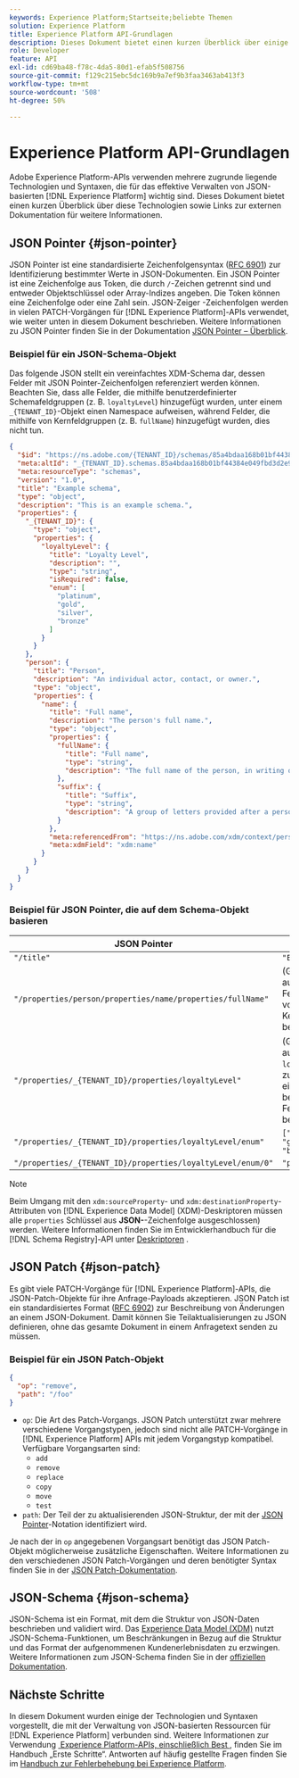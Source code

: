 ```yaml
---
keywords: Experience Platform;Startseite;beliebte Themen
solution: Experience Platform
title: Experience Platform API-Grundlagen
description: Dieses Dokument bietet einen kurzen Überblick über einige zugrunde liegende Technologien und Syntaxen, die mit Experience Platform-APIs verbunden sind.
role: Developer
feature: API
exl-id: cd69ba48-f78c-4da5-80d1-efab5f508756
source-git-commit: f129c215ebc5dc169b9a7ef9b3faa3463ab413f3
workflow-type: tm+mt
source-wordcount: '508'
ht-degree: 50%

---
```


# Experience Platform API-Grundlagen

Adobe Experience Platform-APIs verwenden mehrere zugrunde liegende Technologien und Syntaxen, die für das effektive Verwalten von JSON-basierten [!DNL Experience Platform] wichtig sind. Dieses Dokument bietet einen kurzen Überblick über diese Technologien sowie Links zur externen Dokumentation für weitere Informationen.

## JSON Pointer {#json-pointer}

JSON Pointer ist eine standardisierte Zeichenfolgensyntax ([RFC 6901](https://tools.ietf.org/html/rfc6901)) zur Identifizierung bestimmter Werte in JSON-Dokumenten. Ein JSON Pointer ist eine Zeichenfolge aus Token, die durch `/`-Zeichen getrennt sind und entweder Objektschlüssel oder Array-Indizes angeben. Die Token können eine Zeichenfolge oder eine Zahl sein. JSON-Zeiger -Zeichenfolgen werden in vielen PATCH-Vorgängen für [!DNL Experience Platform]-APIs verwendet, wie weiter unten in diesem Dokument beschrieben. Weitere Informationen zu JSON Pointer finden Sie in der Dokumentation [JSON Pointer – Überblick](https://rapidjson.org/md_doc_pointer.html).

### Beispiel für ein JSON-Schema-Objekt

Das folgende JSON stellt ein vereinfachtes XDM-Schema dar, dessen Felder mit JSON Pointer-Zeichenfolgen referenziert werden können. Beachten Sie, dass alle Felder, die mithilfe benutzerdefinierter Schemafeldgruppen (z. B. `loyaltyLevel`) hinzugefügt wurden, unter einem `_{TENANT_ID}`-Objekt einen Namespace aufweisen, während Felder, die mithilfe von Kernfeldgruppen (z. B. `fullName`) hinzugefügt wurden, dies nicht tun.

```json
{
  "$id": "https://ns.adobe.com/{TENANT_ID}/schemas/85a4bdaa168b01bf44384e049fbd3d2e9b2ffaca440d35b9",
  "meta:altId": "_{TENANT_ID}.schemas.85a4bdaa168b01bf44384e049fbd3d2e9b2ffaca440d35b9",
  "meta:resourceType": "schemas",
  "version": "1.0",
  "title": "Example schema",
  "type": "object",
  "description": "This is an example schema.",
  "properties": {
    "_{TENANT_ID}": {
      "type": "object",
      "properties": {
        "loyaltyLevel": {
          "title": "Loyalty Level",
          "description": "",
          "type": "string",
          "isRequired": false,
          "enum": [
            "platinum",
            "gold",
            "silver",
            "bronze"
          ]
        }
      }
    },
    "person": {
      "title": "Person",
      "description": "An individual actor, contact, or owner.",
      "type": "object",
      "properties": {
        "name": {
          "title": "Full name",
          "description": "The person's full name.",
          "type": "object",
          "properties": {
            "fullName": {
              "title": "Full name",
              "type": "string",
              "description": "The full name of the person, in writing order most commonly accepted in the language of the name.",
            },
            "suffix": {
              "title": "Suffix",
              "type": "string",
              "description": "A group of letters provided after a person's name to provide additional information. The `suffix` is used at the end of someones name. For example Jr., Sr., M.D., PhD, I, II, III, etc.",
            }
          },
          "meta:referencedFrom": "https://ns.adobe.com/xdm/context/person-name",
          "meta:xdmField": "xdm:name"
        }
      }
    }
  }
}
```

### Beispiel für JSON Pointer, die auf dem Schema-Objekt basieren

| JSON Pointer | wird zu |
| --- | --- |
| `"/title"` | `"Example schema"` |
| `"/properties/person/properties/name/properties/fullName"` | (Gibt einen Verweis auf das `fullName`-Feld zurück, das von einer Kernfeldgruppe bereitgestellt wird.) |
| `"/properties/_{TENANT_ID}/properties/loyaltyLevel"` | (Gibt einen Verweis auf das `loyaltyLevel` Feld zurück, das von einer benutzerdefinierten Feldergruppe bereitgestellt wird.) |
| `"/properties/_{TENANT_ID}/properties/loyaltyLevel/enum"` | `["platinum", "gold", "silver", "bronze"]` |
| `"/properties/_{TENANT_ID}/properties/loyaltyLevel/enum/0"` | `"platinum"` |

>[!NOTE]
>
>Beim Umgang mit den `xdm:sourceProperty`- und `xdm:destinationProperty`-Attributen von [!DNL Experience Data Model] (XDM)-Deskriptoren müssen alle `properties` Schlüssel aus **JSON-**-Zeichenfolge ausgeschlossen) werden. Weitere Informationen finden Sie im Entwicklerhandbuch für die [!DNL Schema Registry]-API unter [Deskriptoren](../xdm/api/descriptors.md) .

## JSON Patch {#json-patch}

Es gibt viele PATCH-Vorgänge für [!DNL Experience Platform]-APIs, die JSON-Patch-Objekte für ihre Anfrage-Payloads akzeptieren. JSON Patch ist ein standardisiertes Format ([RFC 6902](https://tools.ietf.org/html/rfc6902)) zur Beschreibung von Änderungen an einem JSON-Dokument. Damit können Sie Teilaktualisierungen zu JSON definieren, ohne das gesamte Dokument in einem Anfragetext senden zu müssen.

### Beispiel für ein JSON Patch-Objekt

```json
{
  "op": "remove",
  "path": "/foo"
}
```

* `op`: Die Art des Patch-Vorgangs. JSON Patch unterstützt zwar mehrere verschiedene Vorgangstypen, jedoch sind nicht alle PATCH-Vorgänge in [!DNL Experience Platform] APIs mit jedem Vorgangstyp kompatibel. Verfügbare Vorgangsarten sind:
   * `add`
   * `remove`
   * `replace`
   * `copy`
   * `move`
   * `test`
* `path`: Der Teil der zu aktualisierenden JSON-Struktur, der mit der [JSON Pointer](#json-pointer)-Notation identifiziert wird.

Je nach der in `op` angegebenen Vorgangsart benötigt das JSON Patch-Objekt möglicherweise zusätzliche Eigenschaften. Weitere Informationen zu den verschiedenen JSON Patch-Vorgängen und deren benötigter Syntax finden Sie in der [JSON Patch-Dokumentation](https://datatracker.ietf.org/doc/html/rfc6902).

## JSON-Schema {#json-schema}

JSON-Schema ist ein Format, mit dem die Struktur von JSON-Daten beschrieben und validiert wird. Das [Experience Data Model (XDM)](../xdm/home.md) nutzt JSON-Schema-Funktionen, um Beschränkungen in Bezug auf die Struktur und das Format der aufgenommenen Kundenerlebnisdaten zu erzwingen. Weitere Informationen zum JSON-Schema finden Sie in der [offiziellen Dokumentation](https://json-schema.org/).

## Nächste Schritte

In diesem Dokument wurden einige der Technologien und Syntaxen vorgestellt, die mit der Verwaltung von JSON-basierten Ressourcen für [!DNL Experience Platform] verbunden sind. Weitere Informationen zur Verwendung [&#x200B; Experience Platform-APIs, einschließlich Best &#x200B;](api-guide.md), finden Sie im Handbuch „Erste Schritte“. Antworten auf häufig gestellte Fragen finden Sie im [Handbuch zur Fehlerbehebung bei Experience Platform](troubleshooting.md).
